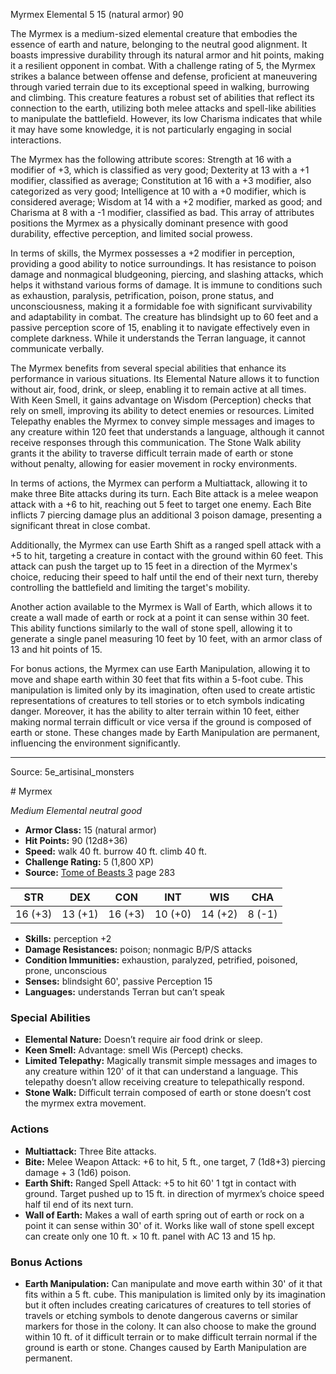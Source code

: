 <MonsterName/>Myrmex</MonsterName>
<CreatureType/>Elemental</CreatureType>
<CR/>5</CR>
<AC/>15 (natural armor)</AC>
<HP/>90</HP>
<summary>The Myrmex is a medium-sized elemental creature that embodies the essence of earth and nature, belonging to the neutral good alignment. It boasts impressive durability through its natural armor and hit points, making it a resilient opponent in combat. With a challenge rating of 5, the Myrmex strikes a balance between offense and defense, proficient at maneuvering through varied terrain due to its exceptional speed in walking, burrowing and climbing. This creature features a robust set of abilities that reflect its connection to the earth, utilizing both melee attacks and spell-like abilities to manipulate the battlefield. However, its low Charisma indicates that while it may have some knowledge, it is not particularly engaging in social interactions.</summary>

<detail>

The Myrmex has the following attribute scores: Strength at 16 with a modifier of +3, which is classified as very good; Dexterity at 13 with a +1 modifier, classified as average; Constitution at 16 with a +3 modifier, also categorized as very good; Intelligence at 10 with a +0 modifier, which is considered average; Wisdom at 14 with a +2 modifier, marked as good; and Charisma at 8 with a -1 modifier, classified as bad. This array of attributes positions the Myrmex as a physically dominant presence with good durability, effective perception, and limited social prowess.

In terms of skills, the Myrmex possesses a +2 modifier in perception, providing a good ability to notice surroundings. It has resistance to poison damage and nonmagical bludgeoning, piercing, and slashing attacks, which helps it withstand various forms of damage. It is immune to conditions such as exhaustion, paralysis, petrification, poison, prone status, and unconsciousness, making it a formidable foe with significant survivability and adaptability in combat. The creature has blindsight up to 60 feet and a passive perception score of 15, enabling it to navigate effectively even in complete darkness. While it understands the Terran language, it cannot communicate verbally.

The Myrmex benefits from several special abilities that enhance its performance in various situations. Its Elemental Nature allows it to function without air, food, drink, or sleep, enabling it to remain active at all times. With Keen Smell, it gains advantage on Wisdom (Perception) checks that rely on smell, improving its ability to detect enemies or resources. Limited Telepathy enables the Myrmex to convey simple messages and images to any creature within 120 feet that understands a language, although it cannot receive responses through this communication. The Stone Walk ability grants it the ability to traverse difficult terrain made of earth or stone without penalty, allowing for easier movement in rocky environments.

In terms of actions, the Myrmex can perform a Multiattack, allowing it to make three Bite attacks during its turn. Each Bite attack is a melee weapon attack with a +6 to hit, reaching out 5 feet to target one enemy. Each Bite inflicts 7 piercing damage plus an additional 3 poison damage, presenting a significant threat in close combat. 

Additionally, the Myrmex can use Earth Shift as a ranged spell attack with a +5 to hit, targeting a creature in contact with the ground within 60 feet. This attack can push the target up to 15 feet in a direction of the Myrmex's choice, reducing their speed to half until the end of their next turn, thereby controlling the battlefield and limiting the target's mobility. 

Another action available to the Myrmex is Wall of Earth, which allows it to create a wall made of earth or rock at a point it can sense within 30 feet. This ability functions similarly to the wall of stone spell, allowing it to generate a single panel measuring 10 feet by 10 feet, with an armor class of 13 and hit points of 15.

For bonus actions, the Myrmex can use Earth Manipulation, allowing it to move and shape earth within 30 feet that fits within a 5-foot cube. This manipulation is limited only by its imagination, often used to create artistic representations of creatures to tell stories or to etch symbols indicating danger. Moreover, it has the ability to alter terrain within 10 feet, either making normal terrain difficult or vice versa if the ground is composed of earth or stone. These changes made by Earth Manipulation are permanent, influencing the environment significantly.</detail>



---

Source: 5e_artisinal_monsters

<statblock>
# Myrmex

*Medium* *Elemental* *neutral good*

- **Armor Class:** 15 (natural armor)
- **Hit Points:** 90 (12d8+36)
- **Speed:** walk 40 ft. burrow 40 ft. climb 40 ft.
- **Challenge Rating:** 5 (1,800 XP)
- **Source:** [Tome of Beasts 3](https://koboldpress.com/kpstore/product/tome-of-beasts-3-for-5th-edition/) page 283

| STR | DEX | CON | INT | WIS | CHA |
| --- | --- | --- | --- | --- | --- |
| 16 (+3) | 13 (+1) | 16 (+3) | 10 (+0) | 14 (+2) | 8 (-1) |

- **Skills:** perception +2
- **Damage Resistances:** poison; nonmagic B/P/S attacks
- **Condition Immunities:** exhaustion, paralyzed, petrified, poisoned, prone, unconscious 
- **Senses:** blindsight 60', passive Perception 15
- **Languages:** understands Terran but can’t speak

### Special Abilities

- **Elemental Nature:** Doesn’t require air food drink or sleep.
- **Keen Smell:** Advantage: smell Wis (Percept) checks.
- **Limited Telepathy:** Magically transmit simple messages and images to any creature within 120' of it that can understand a language. This telepathy doesn’t allow receiving creature to telepathically respond.
- **Stone Walk:** Difficult terrain composed of earth or stone doesn’t cost the myrmex extra movement.

### Actions

- **Multiattack:** Three Bite attacks.
- **Bite:** Melee Weapon Attack: +6 to hit, 5 ft., one target, 7 (1d8+3) piercing damage + 3 (1d6) poison.
- **Earth Shift:** Ranged Spell Attack: +5 to hit 60' 1 tgt in contact with ground. Target pushed up to 15 ft. in direction of myrmex’s choice speed half til end of its next turn.
- **Wall of Earth:** Makes a wall of earth spring out of earth or rock on a point it can sense within 30' of it. Works like wall of stone spell except  can create only one 10 ft. × 10 ft. panel with AC 13 and 15 hp.

### Bonus Actions

- **Earth Manipulation:** Can manipulate and move earth within 30' of it that fits within a 5 ft. cube. This manipulation is limited only by its imagination but it often includes creating caricatures of creatures to tell stories of travels or etching symbols to denote dangerous caverns or similar markers for those in the colony. It can also choose to make the ground within 10 ft. of it difficult terrain or to make difficult terrain normal if the ground is earth or stone. Changes caused by Earth Manipulation are permanent.


</statblock>


